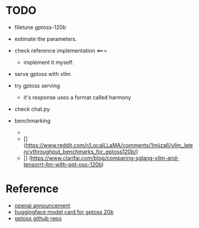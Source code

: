 # TODO
- filetune gptoss-120b
- estimate the parameters.
- check reference implementation <===
  - implement it myself.

- serve gptoss with vllm

- try gptoss serving
  - it's response uses a format called harmony

- check chat.py

- benchmarking
  - [](https://www.baseten.co/blog/sota-performance-for-gpt-oss-120b-on-nvidia-gpus/#step-1-running-first-inference)
  - [] (https://www.reddit.com/r/LocalLLaMA/comments/1mijza6/vllm_latencythroughput_benchmarks_for_gptoss120b/)
  - [] (https://www.clarifai.com/blog/comparing-sglang-vllm-and-tensorrt-llm-with-gpt-oss-120b)


# Reference
- [openai announcement](https://openai.com/index/introducing-gpt-oss/)
- [huggingface model card for gptoss 20b](https://huggingface.co/openai/gpt-oss-20b)
- [gptoss github repo](https://github.com/openai/gpt-oss)
